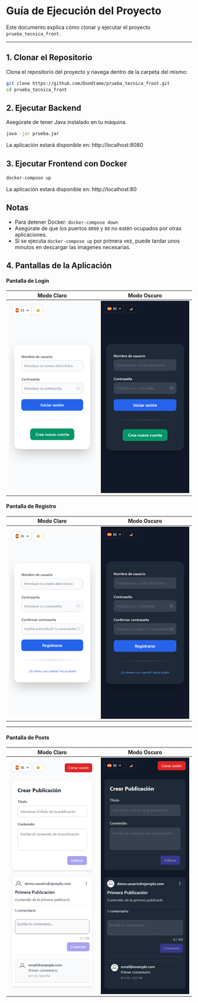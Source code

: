 # Guía de Ejecución del Proyecto

Este documento explica cómo clonar y ejecutar el proyecto `prueba_tecnica_front`.

---

## 1. Clonar el Repositorio

Clona el repositorio del proyecto y navega dentro de la carpeta del mismo:

```bash
git clone https://github.com/DonOtame/prueba_tecnica_front.git
cd prueba_tecnica_front
```

## 2. Ejecutar Backend

Asegúrate de tener Java instalado en tu máquina.

```bash
java -jar prueba.jar
```

La aplicación estará disponible en: http://localhost:8080

## 3. Ejecutar Frontend con Docker

```bash
docker-compose up
```

La aplicación estará disponible en: http://localhost:80

## Notas

- Para detener Docker: `docker-compose down`
- Asegúrate de que los puertos `8080` y `80` no estén ocupados por otras aplicaciones.
- Si se ejecuta `docker-compose up` por primera vez, puede tardar unos minutos en descargar las imágenes necesarias.

## 4. Pantallas de la Aplicación

#### Pantalla de Login

| Modo Claro | Modo Oscuro |
|------------|-------------|
| ![Login Light](public/images/login_light.png) | ![Login Dark](public/images/login_dark.png) |


#### Pantalla de Registro

| Modo Claro | Modo Oscuro |
|------------|-------------|
| ![Register Light](public/images/register_light.png) | ![Register Dark](public/images/register_dark.png) |

---

#### Pantalla de Posts

| Modo Claro | Modo Oscuro |
|------------|-------------|
| ![Post Light](public/images/post_light.png) | ![Post Dark](public/images/post_dark.png) |
